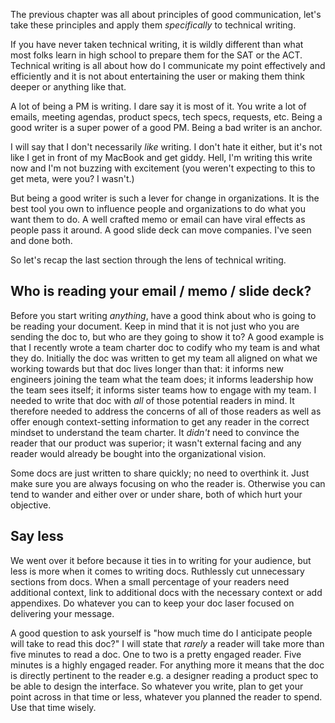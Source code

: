 The previous chapter was all about principles of good communication, let's take these principles and apply them _specifically_ to technical writing.

If you have never taken technical writing, it is wildly different than what most folks learn in high school to prepare them for the SAT or the ACT. Technical writing is all about how do I communicate my point effectively and efficiently and it is not about entertaining the user or making them think deeper or anything like that.

A lot of being a PM is writing. I dare say it is most of it. You write a lot of emails, meeting agendas, product specs, tech specs, requests, etc. Being a good writer is a super power of a good PM. Being a bad writer is an anchor.

I will say that I don't necessarily _like_ writing. I don't hate it either, but it's not like I get in front of my MacBook and get giddy. Hell, I'm writing this write now and I'm not buzzing with excitement (you weren't expecting to this to get meta, were you? I wasn't.) 

But being a good writer is such a lever for change in organizations. It is the best tool you own to influence people and organizations to do what you want them to do. A well crafted memo or email can have viral effects as people pass it around. A good slide deck can move companies. I've seen and done both.

So let's recap the last section through the lens of technical writing.

## Who is reading your email / memo / slide deck?

Before you start writing _anything_, have a good think about who is going to be reading your document. Keep in mind that it is not just who you are sending the doc to, but who are they going to show it to? A good example is that I recently wrote a team charter doc to codify who my team is and what they do. Initially the doc was written to get my team all aligned on what we working towards but that doc lives longer than that: it informs new engineers joining the team what the team does; it informs leadership how the team sees itself; it informs sister teams how to engage with my team. I needed to write that doc with _all_ of those potential readers in mind. It therefore needed to address the concerns of all of those readers as well as offer enough context-setting information to get any reader in the correct mindset to understand the team charter. It _didn't_ need to convince the reader that our product was superior; it wasn't external facing and any reader would already be bought into the organizational vision.

Some docs are just written to share quickly; no need to overthink it. Just make sure you are always focusing on who the reader is. Otherwise you can tend to wander and either over or under share, both of which hurt your objective.

## Say less

We went over it before because it ties in to writing for your audience, but less is more when it comes to writing docs. Ruthlessly cut unnecessary sections from docs. When a small percentage of your readers need additional context, link to additional docs with the necessary context or add appendixes. Do whatever you can to keep your doc laser focused on delivering your message.

A good question to ask yourself is "how much time do I anticipate people will take to read this doc?" I will state that _rarely_ a reader will take more than five minutes to read a doc. One to two is a pretty engaged reader. Five minutes is a highly engaged reader. For anything more it means that the doc is directly pertinent to the reader e.g. a designer reading a product spec to be able to design the interface. So whatever you write, plan to get your point across in that time or less, whatever you planned the reader to spend. Use that time wisely.